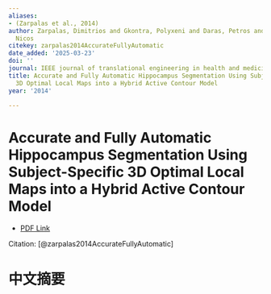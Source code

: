 ```yaml
---
aliases:
- (Zarpalas et al., 2014)
author: Zarpalas, Dimitrios and Gkontra, Polyxeni and Daras, Petros and Maglaveras,
  Nicos
citekey: zarpalas2014AccurateFullyAutomatic
date_added: '2025-03-23'
doi: ''
journal: IEEE journal of translational engineering in health and medicine
title: Accurate and Fully Automatic Hippocampus Segmentation Using Subject-Specific
  3D Optimal Local Maps into a Hybrid Active Contour Model
year: '2014'

---
```

# Accurate and Fully Automatic Hippocampus Segmentation Using Subject-Specific 3D Optimal Local Maps into a Hybrid Active Contour Model
- [PDF Link](zotero://open-pdf/library/items/F4PBGDRU)

Citation: [@zarpalas2014AccurateFullyAutomatic]

# 中文摘要
